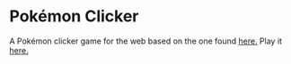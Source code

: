 # Pokémon Clicker

A Pokémon clicker game for the web based on the one found <a href="https://github.com/ishadijcks/ishadijcks.github.io">here.</a>
Play it <a href="https://mwpuppire.github.io/pokemon-clicker">here.</a>
